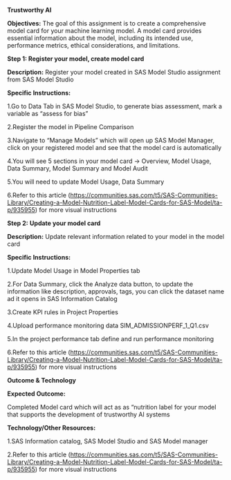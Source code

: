 **Trustworthy AI**

**Objectives:**
The goal of this assignment is to create a comprehensive model card for your machine learning model. A model card provides essential information about the model, including its intended use, performance metrics, ethical considerations, and limitations. 

**Step 1: Register your model, create model card**

**Description:** Register your model created in SAS Model Studio assignment from SAS Model Studio

**Specific Instructions:**

1.Go to Data Tab in SAS Model Studio, to generate bias assessment, mark a variable as “assess for bias” 

2.Register the model in Pipeline Comparison 

3.Navigate to “Manage Models” which will open up SAS Model Manager, click on your registered model and see that the model card is automatically

4.You will see 5 sections in your model card -> Overview, Model Usage, Data Summary, Model Summary and Model Audit

5.You will need to update Model Usage, Data Summary

6.Refer to this article (https://communities.sas.com/t5/SAS-Communities-Library/Creating-a-Model-Nutrition-Label-Model-Cards-for-SAS-Model/ta-p/935955) for more visual instructions


**Step 2:** **Update your model card**

**Description:** Update relevant information related to your model in the model card

**Specific Instructions:**

1.Update Model Usage in Model Properties tab

2.For Data Summary, click the Analyze data button, to update the information like description, approvals, tags, you can click the dataset name ad it opens in SAS Information Catalog

3.Create KPI rules in Project Properties

4.Upload performance monitoring data SIM_ADMISSIONPERF_1_Q1.csv

5.In the project performance tab define and run performance monitoring

6.Refer to this article (https://communities.sas.com/t5/SAS-Communities-Library/Creating-a-Model-Nutrition-Label-Model-Cards-for-SAS-Model/ta-p/935955) for more visual instructions


**Outcome & Technology**

**Expected Outcome:**

Completed Model card which will act as as “nutrition label for your model that supports the development of trustworthy AI systems 

**Technology/Other Resources:** 

1.SAS Information catalog, SAS Model Studio and SAS Model manager

2.Refer to this article (https://communities.sas.com/t5/SAS-Communities-Library/Creating-a-Model-Nutrition-Label-Model-Cards-for-SAS-Model/ta-p/935955) for more visual instructions










